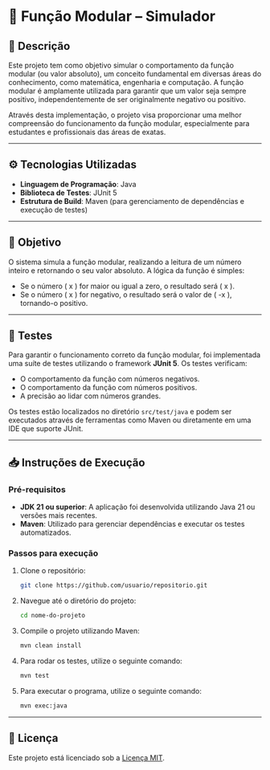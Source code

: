 # 📐 Função Modular – Simulador

## 📘 Descrição

Este projeto tem como objetivo simular o comportamento da função modular (ou valor absoluto), um conceito fundamental em diversas áreas do conhecimento, como matemática, engenharia e computação. A função modular é amplamente utilizada para garantir que um valor seja sempre positivo, independentemente de ser originalmente negativo ou positivo.

Através desta implementação, o projeto visa proporcionar uma melhor compreensão do funcionamento da função modular, especialmente para estudantes e profissionais das áreas de exatas.

---

## ⚙️ Tecnologias Utilizadas

- **Linguagem de Programação**: Java
- **Biblioteca de Testes**: JUnit 5
- **Estrutura de Build**: Maven (para gerenciamento de dependências e execução de testes)

---

## 🧠 Objetivo

O sistema simula a função modular, realizando a leitura de um número inteiro e retornando o seu valor absoluto. A lógica da função é simples:

- Se o número \( x \) for maior ou igual a zero, o resultado será \( x \).
- Se o número \( x \) for negativo, o resultado será o valor de \( -x \), tornando-o positivo.

---

## 🧪 Testes

Para garantir o funcionamento correto da função modular, foi implementada uma suíte de testes utilizando o framework **JUnit 5**. Os testes verificam:

- O comportamento da função com números negativos.
- O comportamento da função com números positivos.
- A precisão ao lidar com números grandes.

Os testes estão localizados no diretório `src/test/java` e podem ser executados através de ferramentas como Maven ou diretamente em uma IDE que suporte JUnit.

---

## 📥 Instruções de Execução

### Pré-requisitos

- **JDK 21 ou superior**: A aplicação foi desenvolvida utilizando Java 21 ou versões mais recentes.
- **Maven**: Utilizado para gerenciar dependências e executar os testes automatizados.

### Passos para execução

1. Clone o repositório:

   ```bash
   git clone https://github.com/usuario/repositorio.git
   ```

2. Navegue até o diretório do projeto:

   ```bash
   cd nome-do-projeto
   ```

3. Compile o projeto utilizando Maven:

   ```bash
   mvn clean install
   ```

4. Para rodar os testes, utilize o seguinte comando:

   ```bash
   mvn test
   ```

5. Para executar o programa, utilize o seguinte comando:

   ```bash
   mvn exec:java
   ```

---

## 📑 Licença

Este projeto está licenciado sob a [Licença MIT](LICENSE).

